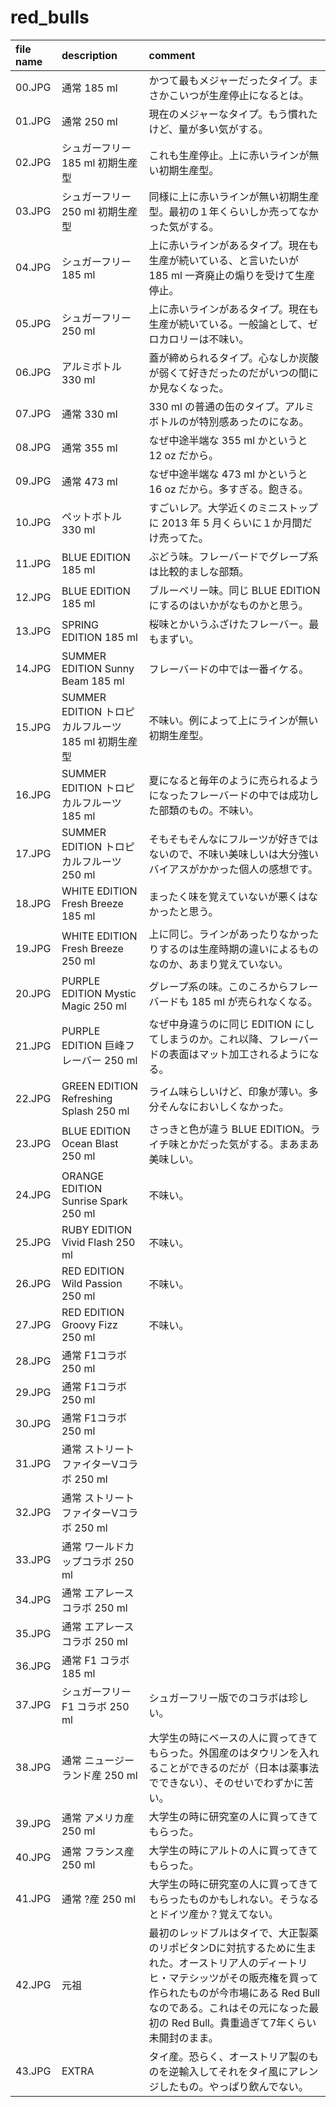 # red_bulls
|file name|description|comment|
|:----|:----|:----|
|00.JPG|通常 185 ml|かつて最もメジャーだったタイプ。まさかこいつが生産停止になるとは。|
|01.JPG|通常 250 ml|現在のメジャーなタイプ。もう慣れたけど、量が多い気がする。|
|02.JPG|シュガーフリー 185 ml 初期生産型|これも生産停止。上に赤いラインが無い初期生産型。|
|03.JPG|シュガーフリー 250 ml 初期生産型|同様に上に赤いラインが無い初期生産型。最初の１年くらいしか売ってなかった気がする。|
|04.JPG|シュガーフリー 185 ml|上に赤いラインがあるタイプ。現在も生産が続いている、と言いたいが 185 ml 一斉廃止の煽りを受けて生産停止。|
|05.JPG|シュガーフリー 250 ml|上に赤いラインがあるタイプ。現在も生産が続いている。一般論として、ゼロカロリーは不味い。|
|06.JPG|アルミボトル 330 ml|蓋が締められるタイプ。心なしか炭酸が弱くて好きだったのだがいつの間にか見なくなった。|
|07.JPG|通常 330 ml|330 ml の普通の缶のタイプ。アルミボトルのが特別感あったのになあ。|
|08.JPG|通常 355 ml|なぜ中途半端な 355 ml かというと 12 oz だから。|
|09.JPG|通常 473 ml|なぜ中途半端な 473 ml かというと 16 oz だから。多すぎる。飽きる。|
|10.JPG|ペットボトル 330 ml|すごいレア。大学近くのミニストップに 2013 年 5 月くらいに１か月間だけ売ってた。|
|11.JPG|BLUE EDITION 185 ml|ぶどう味。フレーバードでグレープ系は比較的ましな部類。|
|12.JPG|BLUE EDITION 185 ml|ブルーベリー味。同じ BLUE EDITION にするのはいかがなものかと思う。|
|13.JPG|SPRING EDITION 185 ml|桜味とかいうふざけたフレーバー。最もまずい。|
|14.JPG|SUMMER EDITION Sunny Beam 185 ml|フレーバードの中では一番イケる。|
|15.JPG|SUMMER EDITION トロピカルフルーツ 185 ml 初期生産型|不味い。例によって上にラインが無い初期生産型。|
|16.JPG|SUMMER EDITION トロピカルフルーツ 185 ml|夏になると毎年のように売られるようになったフレーバードの中では成功した部類のもの。不味い。|
|17.JPG|SUMMER EDITION トロピカルフルーツ 250 ml|そもそもそんなにフルーツが好きではないので、不味い美味しいは大分強いバイアスがかかった個人の感想です。|
|18.JPG|WHITE EDITION Fresh Breeze 185 ml|まったく味を覚えていないが悪くはなかったと思う。|
|19.JPG|WHITE EDITION Fresh Breeze 250 ml|上に同じ。ラインがあったりなかったりするのは生産時期の違いによるものなのか、あまり覚えていない。|
|20.JPG|PURPLE EDITION Mystic Magic 250 ml|グレープ系の味。このころからフレーバードも 185 ml が売られなくなる。|
|21.JPG|PURPLE EDITION 巨峰フレーバー 250 ml|なぜ中身違うのに同じ EDITION にしてしまうのか。これ以降、フレーバードの表面はマット加工されるようになる。|
|22.JPG|GREEN EDITION Refreshing Splash 250 ml|ライム味らしいけど、印象が薄い。多分そんなにおいしくなかった。|
|23.JPG|BLUE EDITION Ocean Blast 250 ml|さっきと色が違う BLUE EDITION。ライチ味とかだった気がする。まあまあ美味しい。|
|24.JPG|ORANGE EDITION Sunrise Spark 250 ml|不味い。|
|25.JPG|RUBY EDITION Vivid Flash 250 ml|不味い。|
|26.JPG|RED EDITION Wild Passion 250 ml|不味い。|
|27.JPG|RED EDITION Groovy Fizz 250 ml|不味い。|
|28.JPG|通常 F1コラボ 250 ml| |
|29.JPG|通常 F1コラボ 250 ml| |
|30.JPG|通常 F1コラボ 250 ml| |
|31.JPG|通常 ストリートファイターVコラボ 250 ml| |
|32.JPG|通常 ストリートファイターVコラボ 250 ml| |
|33.JPG|通常 ワールドカップコラボ 250 ml| |
|34.JPG|通常 エアレースコラボ 250 ml| |
|35.JPG|通常 エアレースコラボ 250 ml| |
|36.JPG|通常 F1 コラボ 185 ml| |
|37.JPG|シュガーフリー F1 コラボ 250 ml|シュガーフリー版でのコラボは珍しい。|
|38.JPG|通常 ニュージーランド産 250 ml|大学生の時にベースの人に買ってきてもらった。外国産のはタウリンを入れることができるのだが（日本は薬事法でできない）、そのせいでわずかに苦い。|
|39.JPG|通常 アメリカ産 250 ml|大学生の時に研究室の人に買ってきてもらった。|
|40.JPG|通常 フランス産 250 ml|大学生の時にアルトの人に買ってきてもらった。|
|41.JPG|通常 ?産 250 ml|大学生の時に研究室の人に買ってきてもらったものかもしれない。そうなるとドイツ産か？覚えてない。|
|42.JPG|元祖|最初のレッドブルはタイで、大正製薬のリポビタンDに対抗するために生まれた。オーストリア人のディートリヒ・マテシッツがその販売権を買って作られたものが今市場にある Red Bull なのである。これはその元になった最初の Red Bull。貴重過ぎて7年くらい未開封のまま。|
|43.JPG|EXTRA|タイ産。恐らく、オーストリア製のものを逆輸入してそれをタイ風にアレンジしたもの。やっぱり飲んでない。|
